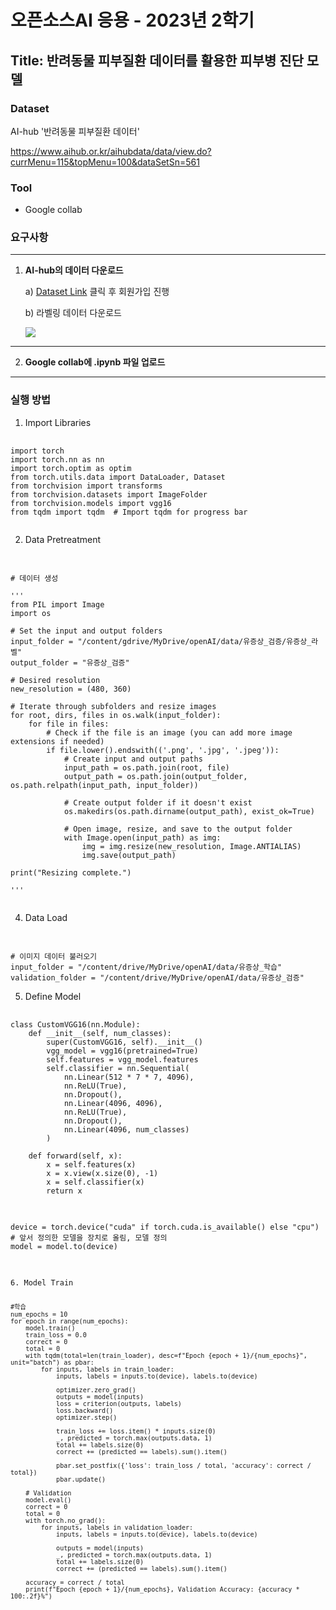 # 오픈소스AI 응용 - 2023년 2학기

## Title: 반려동물 피부질환 데이터를 활용한 피부병 진단 모델

### Dataset

AI-hub '반려동물 피부질환 데이터'

https://www.aihub.or.kr/aihubdata/data/view.do?currMenu=115&topMenu=100&dataSetSn=561

### Tool

- Google collab

### 요구사항

---

1. **AI-hub의 데이터 다운로드**

   a) [Dataset Link](https://www.aihub.or.kr/aihubdata/data/view.do?currMenu=115&topMenu=100&dataSetSn=561) 클릭 후 회원가입 진행

   b) 라벨링 데이터 다운로드

   <img src='https://lh3.googleusercontent.com/fife/AGXqzDlXKYeduQdOFBs6XSfIOX-W32YZZI-q24LBTOskou2akekv1J3G8YIFv3JR9MTigGW4A4nL6DPjRihSBEJ8-SJDpYUuU-bUszDEd-tB_h8zljoWX5Eq9-fcu2f1ifXDVHd5k8-WVi9mBwhCVbdVorotW-fDpax8Euwtkn7ykEthVJfp6yVd7dvU9vOQCVd2YxdmekOTnh7jl271RsJE2XpH3EXTCTgiMC7OhfVUJqPf2206CytcgYnFYlaAkCsPI3gWKWJxYGyRKmJxcTVF9IfMWkzuOBA--hUFm-qttLAW16wWq0n4BUgASZC3WUWCU317kOWCi_S5xazpLOOVfBjFDwCdEpn0Vl-ZLPahutI-ak1jisFke7P-bEa8WYT_ZaDxndpDJ_QxIiTgz07axh4jNtt5mUpYksv3WHopWL_hFnI1Qwz6tC3jl1-JpfFeg5egIF1jxGdlbJOpYktc1xzDI_4ptTrne65JopS04rhNarwThuAdmU5GJpQYdVxSaq2at-0gtpPrE81nNVVszGLsN1mYYxTF-B5WMseugZLzFVYcS3dNdtu5LHsxCfuHbCz8o7YJgjZLUD9V_ubCuzNf6-HpseU_0eJFzvYpaiAY7AKsRNhN5oBNSIjsMJBaqo3riJlC8b2_BjJS3VKVn_DB0gjZusCe1RnscN3esRLyFwwgtAK0hNn0lgu2b3G60Xn8QeMa_2EcW_2mHk0ubY0R7owxAztoNOGGgxlD7g3zLVjEmlS1ace0R-_ujdThCZ23R3PriVgv6rJyEGfKmTHESQOakJWu0o641yieg7NZTKHwFxgImwqAxP07NaJgU4l5W0Hg6TwugHvI0zhOaYXApqUEsR6CKIY1cp24rSq7uERzN_cGY1X4jUuZQoNftFgEeZbEnD-gpAef3wcLrFuU6SlN9vcNagg_1SPqUAhKJWaFC9APqXPHAZ_z92k7grAcCyFmlqv0el_pzUa8PPYPfsbx6ztA0_Kmt-SJ61NPwfOa7u-K2o6mWihCCIaNZ9xfxDmvscBpaJjN3qwaBgbuIfBTjGD2BsAI73DVg4gQ7CFTmkFwWjtTJxlfVX-51M104f24DaTHLmSvJSf9ZQ6Rb3PxwgmJvAsRb3C1I4tZHPVa9x0zML6TA-Qn1z0B1ByGTXr_rJF6xcb81bJEEXDcf25kBaKDWaJuks6Ijo98KeEoHjADLtOsnQyV6LYntQWZoYinQwqFdi06RXZ8Tycx75MgtpbzwcTpb56XtyNbNjTgxihjjlU68XAZ_rgsJ57m8iRqkhO4hubx10qKzN2NL3GRmA1Izkl_je2xUyh1AEgpDIgViKz6Lb2MDwjs65zyCrccyfFOm6OcCHDQklSgwDpwZ7Lz-VUttXOzW4qVh5gMluTzqzjjFiw8B_UL-s_NKA83GedsJaN-1GtTBoniKWrxdGefPRMLFOIvn74z5jEHbYgkL1h0rZAeszM8RHlkO6jU2yLkANsmn7MtZlcKKV-qF1go5n2JSEuuw5GoVTcP5VRDiWPvuw=w2560-h1279' />

---

2. **Google collab에 .ipynb 파일 업로드**

---

### 실행 방법

1. Import Libraries
<pre> <code>
import torch
import torch.nn as nn
import torch.optim as optim
from torch.utils.data import DataLoader, Dataset
from torchvision import transforms
from torchvision.datasets import ImageFolder
from torchvision.models import vgg16
from tqdm import tqdm  # Import tqdm for progress bar

</code></pre>

2. Data Pretreatment
<pre> <code>

# 데이터 생성

'''
from PIL import Image
import os

# Set the input and output folders
input_folder = "/content/gdrive/MyDrive/openAI/data/유증상_검증/유증상_라벨"
output_folder = "유증상_검증"

# Desired resolution
new_resolution = (480, 360)

# Iterate through subfolders and resize images
for root, dirs, files in os.walk(input_folder):
    for file in files:
        # Check if the file is an image (you can add more image extensions if needed)
        if file.lower().endswith(('.png', '.jpg', '.jpeg')):
            # Create input and output paths
            input_path = os.path.join(root, file)
            output_path = os.path.join(output_folder, os.path.relpath(input_path, input_folder))

            # Create output folder if it doesn't exist
            os.makedirs(os.path.dirname(output_path), exist_ok=True)

            # Open image, resize, and save to the output folder
            with Image.open(input_path) as img:
                img = img.resize(new_resolution, Image.ANTIALIAS)
                img.save(output_path)

print("Resizing complete.")

'''

</code></pre>
4. Data Load

<pre> <code>

# 이미지 데이터 불러오기
input_folder = "/content/drive/MyDrive/openAI/data/유증상_학습"
validation_folder = "/content/drive/MyDrive/openAI/data/유증상_검증"
</code></pre>

5. Define Model
<pre> <code>
class CustomVGG16(nn.Module):
    def __init__(self, num_classes):
        super(CustomVGG16, self).__init__()
        vgg_model = vgg16(pretrained=True)
        self.features = vgg_model.features
        self.classifier = nn.Sequential(
            nn.Linear(512 * 7 * 7, 4096),
            nn.ReLU(True),
            nn.Dropout(),
            nn.Linear(4096, 4096),
            nn.ReLU(True),
            nn.Dropout(),
            nn.Linear(4096, num_classes)
        )

    def forward(self, x):
        x = self.features(x)
        x = x.view(x.size(0), -1)
        x = self.classifier(x)
        return x

</code></pre>

<pre> <code>
device = torch.device("cuda" if torch.cuda.is_available() else "cpu")
# 앞서 정의한 모델을 장치로 올림, 모델 정의
model = model.to(device)
</code></pre>
<pre> <code>

6. Model Train
<pre><code>
#학습
num_epochs = 10
for epoch in range(num_epochs):
    model.train()
    train_loss = 0.0
    correct = 0
    total = 0
    with tqdm(total=len(train_loader), desc=f"Epoch {epoch + 1}/{num_epochs}", unit="batch") as pbar:
        for inputs, labels in train_loader:
            inputs, labels = inputs.to(device), labels.to(device)

            optimizer.zero_grad()
            outputs = model(inputs)
            loss = criterion(outputs, labels)
            loss.backward()
            optimizer.step()

            train_loss += loss.item() * inputs.size(0)
            _, predicted = torch.max(outputs.data, 1)
            total += labels.size(0)
            correct += (predicted == labels).sum().item()

            pbar.set_postfix({'loss': train_loss / total, 'accuracy': correct / total})
            pbar.update()

    # Validation
    model.eval()
    correct = 0
    total = 0
    with torch.no_grad():
        for inputs, labels in validation_loader:
            inputs, labels = inputs.to(device), labels.to(device)

            outputs = model(inputs)
            _, predicted = torch.max(outputs.data, 1)
            total += labels.size(0)
            correct += (predicted == labels).sum().item()

    accuracy = correct / total
    print(f"Epoch {epoch + 1}/{num_epochs}, Validation Accuracy: {accuracy * 100:.2f}%")
</code></pre>
